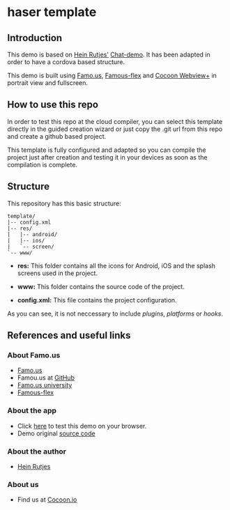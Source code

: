 haser template
==================

## Introduction

This demo is based on [Hein Rutjes'](http://www.gloey.nl) [Chat-demo](https://github.com/IjzerenHein/famous-flex-chat). It has been adapted in order to have a cordova based structure. 

This demo is built using [Famo.us](http://famo.us/), [Famous-flex](https://github.com/IjzerenHein/famous-flex) and [Cocoon Webview+](https://cocoon.io/doc/webview_plus) in portrait view and fullscreen. 

## How to use this repo

In order to test this repo at the cloud compiler, you can select this template directly in the guided creation wizard or just copy the .git url from this repo and create a github based project. 

This template is fully configured and adapted so you can compile the project just after creation and testing it in your devices as soon as the compilation is complete. 

## Structure

This repository has this basic structure: 
`````````````````
template/
|-- config.xml
|-- res/
|	|-- android/
|	|-- ios/
| 	`-- screen/
`-- www/
``````````````````
* **res:** This folder contains all the icons for Android, iOS and the splash screens used in the project.

* **www:** This folder contains the source code of the project. 

* **config.xml:** This file contains the project configuration.

As you can see, it is not neccessary to include *plugins*, *platforms* or *hooks*. 

## References and useful links

### About Famo.us

* [Famo.us](http://famo.us/)
* Famou.us at [GitHub](https://github.com/Famous/famous)
* [Famo.us university](http://famo.us/university/home/#/)
* [Famous-flex](https://github.com/IjzerenHein/famous-flex) 

### About the app

* Click [here](https://rawgit.com/IjzerenHein/famous-flex-chat/master/dist/index.html) to test this demo on your browser.
* Demo original [source code](https://github.com/IjzerenHein/famous-flex-chat)

### About the author

* [Hein Rutjes](http://www.gloey.nl)

### About us

* Find us at [Cocoon.io](https://cocoon.io/)
